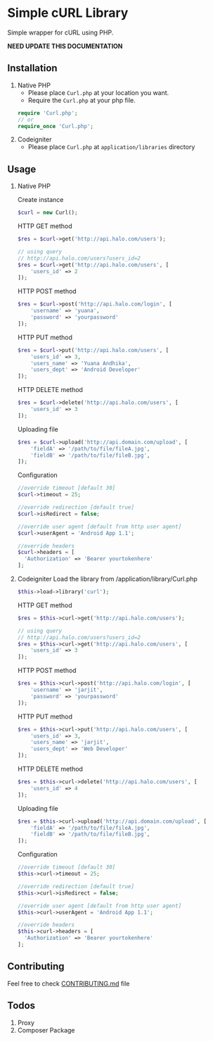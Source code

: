 # Simple cURL Library

Simple wrapper for cURL using PHP.

**NEED UPDATE THIS DOCUMENTATION**

## Installation

1. Native PHP
	- Please place `Curl.php` at your location you want.
	- Require the `Curl.php` at your php file.
	```php
    require 'Curl.php';
    // or
    require_once 'Curl.php';
	```
2. Codeigniter
	- Please place `Curl.php` at `application/libraries` directory


## Usage

1. Native PHP

    Create instance
	```php
    $curl = new Curl();
    ```

    HTTP GET method
    ```php
	$res = $curl->get('http://api.halo.com/users');

    // using query
    // http://api.halo.com/users?users_id=2
	$res = $curl->get('http://api.halo.com/users', [
		'users_id' => 2
    ]);
    ```

    HTTP POST method
    ```php
	$res = $curl->post('http://api.halo.com/login', [
		'username' => 'yuana',
		'password' => 'yourpassword'
    ]);
    ```

    HTTP PUT method
    ```php
	$res = $curl->put('http://api.halo.com/users', [
		'users_id' => 3,
		'users_name' => 'Yuana Andhika',
		'users_dept' => 'Android Developer'
    ]);
    ```

    HTTP DELETE method
    ```php
	$res = $curl->delete('http://api.halo.com/users', [
		'users_id' => 3
    ]);
    ```

    Uploading file
    ```php
    $res = $curl->upload('http://api.domain.com/upload', [
        'fieldA' => '/path/to/file/fileA.jpg',
        'fieldB' => '/path/to/file/fileB.jpg',
    ]);
    ```

    Configuration
    ```php
	//override timeout [default 30]
	$curl->timeout = 25;

	//override redirection [default true]
	$curl->isRedirect = false;

	//override user agent [default from http user agent]
	$curl->userAgent = 'Android App 1.1';

    //override headers
    $curl->headers = [
      'Authorization' => 'Bearer yourtokenhere'
    ];
	```
2. Codeigniter
    Load the library from /application/library/Curl.php
    ```php
    $this->load->library('curl');
    ```

    HTTP GET method
    ```php
    $res = $this->curl->get('http://api.halo.com/users');
    
    // using query
    // http://api.halo.com/users?users_id=2
    $res = $this->curl->get('http://api.halo.com/users', [
        'users_id' => 3
    ]);
    ```

    HTTP POST method
    ```php
    $res = $this->curl->post('http://api.halo.com/login', [
        'username' => 'jarjit',
        'password' => 'yourpassword'
    ]);
    ```

    HTTP PUT method
    ```php
    $res = $this->curl->put('http://api.halo.com/users', [
        'users_id' => 3,
        'users_name' => 'jarjit',
        'users_dept' => 'Web Developer'
    ]);
    ```

    HTTP DELETE method
    ```php
    $res = $this->curl->delete('http://api.halo.com/users', [
        'users_id' => 4
    ]);
    ```

    Uploading file
    ```php
    $res = $this->curl->upload('http://api.domain.com/upload', [
        'fieldA' => '/path/to/file/fileA.jpg',
        'fieldB' => '/path/to/file/fileB.jpg',
    ]);
    ```

    Configuration
    ```php
    //override timeout [default 30]
	$this->curl->timeout = 25;

	//override redirection [default true]
	$this->curl->isRedirect = false;

	//override user agent [default from http user agent]
	$this->curl->userAgent = 'Android App 1.1';

    //override headers
    $this->curl->headers = [
      'Authorization' => 'Bearer yourtokenhere'
    ];

    ```

## Contributing

Feel free to check [CONTRIBUTING.md](./CONTRIBUTING.md) file

## Todos

1. Proxy
2. Composer Package